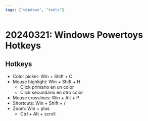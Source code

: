```yaml
---
tags: ["windows", "tools"]
---
```


# 20240321: Windows Powertoys Hotkeys

<TagLinks />

## Hotkeys

- Color picker: Win + Shift + C
- Mouse highlight: Win + Shift + H
	- Click primario en un color
	- Click secundario en otro color
- Mouse crosslines: Win + Alt + P
- Shortcuts: Win + Shift + /
- Zoom: Win + plus
	- Ctrl + Alt + scroll
